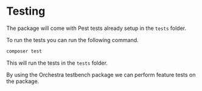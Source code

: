 # Testing

The package will come with Pest tests already setup in the `tests` folder.

To run the tests you can run the following command.

```bash
composer test
```

This will run the tests in the `tests` folder.

By using the Orchestra testbench package we can perform feature tests on the package.
